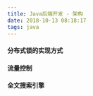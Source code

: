 ```yaml
---
title: Java后端开发 - 架构
date: 2018-10-13 08:18:17
tags: java
---
```




#### 分布式锁的实现方式

#### 流量控制

#### 全文搜索引擎